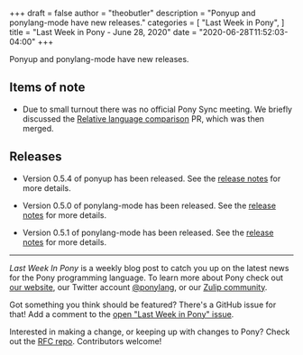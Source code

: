 +++
draft = false
author = "theobutler"
description = "Ponyup and ponylang-mode have new releases."
categories = [
    "Last Week in Pony",
]
title = "Last Week in Pony - June 28, 2020"
date = "2020-06-28T11:52:03-04:00"
+++

Ponyup and ponylang-mode have new releases.
<!--more-->

## Items of note

- Due to small turnout there was no official Pony Sync meeting. We briefly discussed the [Relative language comparison](https://github.com/ponylang/ponylang-website/pull/590) PR, which was then merged.

## Releases

- Version 0.5.4 of ponyup has been released. See the [release notes](https://github.com/ponylang/ponyup/releases/tag/0.5.4) for more details.

- Version 0.5.0 of ponylang-mode has been released. See the [release notes](https://github.com/ponylang/ponylang-mode/releases/tag/0.5.0) for more details.

- Version 0.5.1 of ponylang-mode has been released. See the [release notes](https://github.com/ponylang/ponylang-mode/releases/tag/0.5.1) for more details.

---

_Last Week In Pony_ is a weekly blog post to catch you up on the latest news for the Pony programming language. To learn more about Pony check out [our website](https://ponylang.io), our Twitter account [@ponylang](https://twitter.com/ponylang), or our [Zulip community](https://ponylang.zulipchat.com).

Got something you think should be featured? There's a GitHub issue for that! Add a comment to the [open "Last Week in Pony" issue](https://github.com/ponylang/ponylang.github.io/issues?q=is%3Aissue+is%3Aopen+label%3Alast-week-in-pony).

Interested in making a change, or keeping up with changes to Pony? Check out the [RFC repo](https://github.com/ponylang/rfcs). Contributors welcome!
